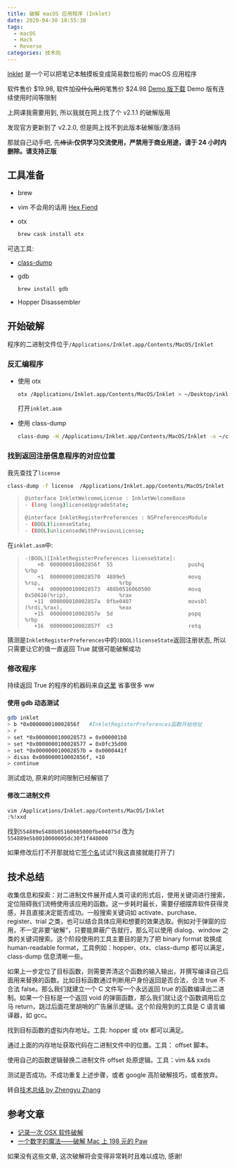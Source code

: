 ```yaml
---
title: 破解 macOS 应用程序 (Inklet)
date: 2020-04-30 10:55:38
tags:
  - macOS
  - Hack
  - Reverse
categories: 技术向
---
```


[Inklet](https://tenonedesign.com/inklet.php) 是一个可以把笔记本触摸板变成简易数位板的 macOS 应用程序

<!-- more -->

软件售价 $19.98, 软件加~~没什么用的~~笔售价 $24.98
[Demo 版下载](https://tenonedesign.com/apps/inklet/inklet.php)
Demo 版有连续使用时间等限制

上网课我需要用到, 所以我就在网上找了个 v2.1.1 的破解版用

发现官方更新到了 v2.2.0, 但是网上找不到此版本破解版/激活码

那就自己动手吧, ~~先棒读:~~**仅供学习交流使用，严禁用于商业用途，请于 24 小时内删除。请支持正版**

## 工具准备

- brew

- vim
  不会用的话用 [Hex Fiend](http://ridiculousfish.com/hexfiend/)

- otx

  ```bash
  brew cask install otx
  ```

可选工具:

- [class-dump](http://stevenygard.com/projects/class-dump/)

- gdb

  ```bash
  brew install gdb
  ```

- Hopper Disassembler

## 开始破解

程序的二进制文件位于`/Applications/Inklet.app/Contents/MacOS/Inklet`

### 反汇编程序

- 使用 otx

  ```bash
  otx /Applications/Inklet.app/Contents/MacOS/Inklet > ~/Desktop/inklet.asm
  ```

  打开`inklet.asm`

- 使用 class-dump

  ```bash
  class-dump -H /Applications/Inklet.app/Contents/MacOS/Inklet -o ~/classdump
  ```

### 找到返回注册信息程序的对应位置

我先查找了`license`

```bash
class-dump -f license  /Applications/Inklet.app/Contents/MacOS/Inklet
```

> ```bash
> @interface InkletWelcomeLicense : InkletWelcomeBase
> - (long long)licenseUpgradeState;
>
> @interface InkletRegisterPreferences : NSPreferencesModule
> - (BOOL)licenseState;
> - (BOOL)unlicensedWithPreviousLicense;
> ```

在`inklet.asm`中:

> ```x86asm
> -(BOOL)[InkletRegisterPreferences licenseState]:
>     +0  000000010002856f  55                        pushq         %rbp
>     +1  0000000100028570  4889e5                    movq          %rsp,                         %rbp
>     +4  0000000100028573  488b0516060500            movq          0x50616(%rip),                %rax
>    +11  000000010002857a  0fbe0407                  movsbl        (%rdi,%rax),                  %eax
>    +15  000000010002857e  5d                        popq          %rbp
>    +16  000000010002857f  c3                        retq
> ```

猜测是`InkletRegisterPreferences`中的`(BOOL)licenseState`返回注册状态, 所以只需要让它的值一直返回 True 就很可能破解成功

### 修改程序

持续返回 True 的程序的机器码来自[这里](https://freemandealer.github.io/2015/10/10/hacking-osx-app/#准备毒药)
省事很多 ww

#### 使用 gdb 动态测试

```bash
gdb inklet
> b *0x000000010002856f   #InkletRegisterPreferences函数开始地址
> r
> set *0x0000000100028573 = 0x000001b8
> set *0x0000000100028577 = 0x0fc35d00
> set *0x000000010002857b = 0x0000441f
> disas 0x000000010002856f, +10
> continue
```

测试成功, 原来的时间限制已经解锁了

#### 修改二进制文件

```bash
vim /Applications/Inklet.app/Contents/MacOS/Inklet
:%!xxd
```

找到`554889e5488b05160605000fbe04075d`
改为`554889e5b8010000005dc30f1f440000`

如果修改后打不开那就给它[签个名](/2020/fix-macOS-10-15-4-damage/)试试?(我这直接就能打开了)

## 技术总结

收集信息和探索：对二进制文件展开成人类可读的形式后，使用关键词进行搜索，定位阻碍我们流畅使用该应用的函数。这一步耗时最长，需要仔细摆弄软件获得灵感，并且直接决定能否成功。一般搜索关键词如 activate、purchase、register、trial 之类，也可以结合具体应用和想要的效果选取。例如对于弹窗的应用，不一定非要“破解”，只要能屏蔽广告就行，那么可以使用 dialog、window 之类的关键词搜索。这个阶段使用的工具主要目的是为了把 binary format 妆换成 human-readable format，工具例如：hopper、otx、class-dump 都可以满足，class-dump 信息清晰一些。

如果上一步定位了目标函数，则需要弄清这个函数的输入输出，并撰写编译自己后面用来替换的函数。比如目标函数通过判断用户身份返回是否合法，合法 true 不合法 false。那么我们就建立一个 C 文件写一个永远返回 true 的函数编译出二进制。如果一个目标是一个返回 void 的弹窗函数，那么我们就让这个函数调用后立马 return，跳过后面花里胡哨的广告展示逻辑。这个阶段用到的工具是 C 语言编译器，如 gcc。

找到目标函数的虚拟内存地址。工具: hopper 或 otx 都可以满足。

通过上面的内存地址获取代码在二进制文件中的位置。工具： offset 脚本。

使用自己的函数逻辑替换二进制文件 offset 处原逻辑。工具：vim && xxds

测试是否成功。不成功重复上述步骤，或者 google 高阶破解技巧，或者放弃。

转自[技术总结 by Zhengyu Zhang](https://freemandealer.github.io/2015/10/10/hacking-osx-app/#技术总结)

## 参考文章

- [记录一次 OSX 软件破解](https://freemandealer.github.io/2015/10/10/hacking-osx-app/)
- [一个数字的魔法——破解 Mac 上 198 元的 Paw](https://bestswifter.com/app-crack/)

如果没有这些文章, 这次破解将会变得非常耗时且难以成功, 感谢!
